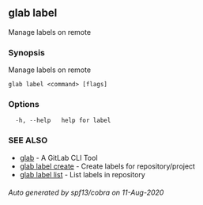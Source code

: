 ## glab label

Manage labels on remote

### Synopsis

Manage labels on remote

```
glab label <command> [flags]
```

### Options

```
  -h, --help   help for label
```

### SEE ALSO

* [glab](glab.md)	 - A GitLab CLI Tool
* [glab label create](glab_label_create.md)	 - Create labels for repository/project
* [glab label list](glab_label_list.md)	 - List labels in repository

###### Auto generated by spf13/cobra on 11-Aug-2020
